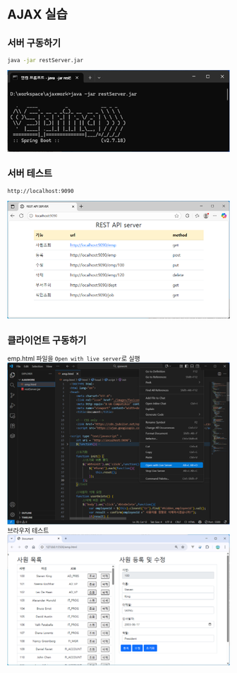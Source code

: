 # AJAX 실습

## 서버 구동하기
```sh
java -jar restServer.jar
```
<img src="./images/00.png">  

## 서버 테스트
```sh
http://localhost:9090
```
<img src="./images/02.png">

## 클라이언트 구동하기
emp.html 파일을 `Open with live server`로 실행  
<img src="./images/01.png">  
브라우저 테스트
<img src="./images/03.png">  